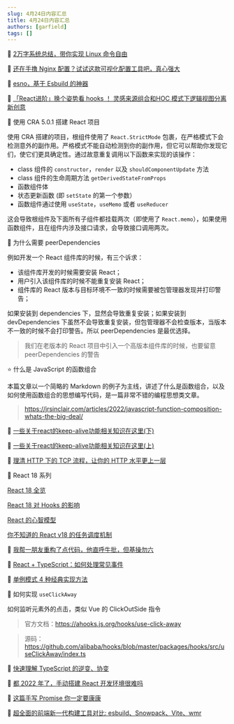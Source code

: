 ```yaml
---
slug: 4月24日内容汇总
title: 4月24日内容汇总
authors: [garfield]
tags: []
---
```


📒 [2万字系统总结，带你实现 Linux 命令自由](https://juejin.cn/post/6938385978004340744)

📒 [还在手撸 Nginx 配置？试试这款可视化配置工具吧，真心强大](https://mp.weixin.qq.com/s/ebCRE9RXB66X0pe4lsX0tg)

📒 [esno，基于 Esbuild 的神器](https://mp.weixin.qq.com/s/3aVYGfahv5rZJbWBhaI3BA)

📒 [「React进阶」换个姿势看 hooks ！ 灵感来源组合和HOC 模式下逻辑视图分离新创意](https://juejin.cn/post/7088829366490120205)

📒 使用 CRA 5.0.1 搭建 React 项目

使用 CRA 搭建的项目，根组件使用了 `React.StrictMode` 包裹，在严格模式下会检测意外的副作用。严格模式不能自动检测到你的副作用，但它可以帮助你发现它们，使它们更具确定性。通过故意重复调用以下函数来实现的该操作：

- class 组件的 `constructor`，`render` 以及 `shouldComponentUpdate` 方法
- class 组件的生命周期方法 `getDerivedStateFromProps`
- 函数组件体
- 状态更新函数 (即 `setState` 的第一个参数）
- 函数组件通过使用 `useState`，`useMemo` 或者 `useReducer`

这会导致根组件及下面所有子组件都挂载两次（即使用了 `React.memo`），如果使用函数组件，且在组件内涉及接口请求，会导致接口调用两次。

📒 为什么需要 peerDependencies

例如开发一个 React 组件库的时候，有三个诉求：

- 该组件库开发的时候需要安装 React；
- 用户引入该组件库的时候不能重复安装 React；
- 组件库的 React 版本与目标环境不一致的时候需要被包管理器发现并打印警告；

如果安装到 dependencies 下，显然会导致重复安装；如果安装到 devDependencies 下虽然不会导致重复安装，但包管理器不会检查版本，当版本不一致的时候不会打印警告。所以 peerDependencies 是最优选择。

> 我们在老版本的 React 项目中引入一个高版本组件库的时候，也要留意 peerDependencies 的警告

⭐️ 什么是 JavaScript 的函数组合

本篇文章以一个简略的 Markdown 的例子为主线，讲述了什么是函数组合，以及如何使用函数组合的思想编写代码，是一篇非常不错的编程思想类文章。

> https://jrsinclair.com/articles/2022/javascript-function-composition-whats-the-big-deal/

📒 [一些关于react的keep-alive功能相关知识在这里(下)](https://segmentfault.com/a/1190000041683421)

📒 [一些关于react的keep-alive功能相关知识在这里(上)](https://segmentfault.com/a/1190000041683300)

📒 [理清 HTTP 下的 TCP 流程，让你的 HTTP 水平更上一层](https://juejin.cn/post/7088417070009810981)

📒 React 18 系列

[React 18 全览](https://mp.weixin.qq.com/s/t3dYc3Md1dpiv1vaFa5plA)

[React 18 对 Hooks 的影响](https://mp.weixin.qq.com/s/fgT7Kxs_0feRx4TkBe6G5Q)

[React 的心智模型](https://mp.weixin.qq.com/s/GatHpP3BRLV_I48MfpzR4A)

[你不知道的 React v18 的任务调度机制](https://mp.weixin.qq.com/s/qyr6MnPtvnELDSbPJ2VtIw)

📒 [我帮一朋友重构了点代码，他直呼牛批，但基操勿六](https://juejin.cn/post/7085674288933502984)

📒 [React + TypeScript：如何处理常见事件](https://mp.weixin.qq.com/s/imxPGpN_EXq4St_EpcA2eg)

📒 [单例模式 4 种经典实现方法](https://mp.weixin.qq.com/s/Ua03qsLcrVURtxhSnuU_6w)

📒 如何实现 `useClickAway`

如何监听元素外的点击，类似 Vue 的 ClickOutSide 指令

> 官方文档：https://ahooks.js.org/hooks/use-click-away

> 源码：https://github.com/alibaba/hooks/blob/master/packages/hooks/src/useClickAway/index.ts

📒 [快速理解 TypeScript 的逆变、协变](https://juejin.cn/post/7087906504308850701)

📒 [都 2022 年了，手动搭建 React 开发环境很难吗](https://juejin.cn/post/7087811040591675428)

📒 [这篇手写 Promise 你一定要康康](https://juejin.cn/post/7085298532365631501)

📒 [超全面的前端新一代构建工具对比: esbuild、Snowpack、Vite、wmr](https://mp.weixin.qq.com/s/JZbsIqsqNeJmc__QFKpo1Q)
